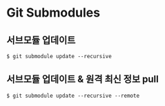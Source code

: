 # Git Submodules

## 서브모듈 업데이트

```shell
$ git submodule update --recursive
```

## 서브모듈 업데이트 & 원격 최신 정보 pull

```shell
$ git submodule update --recursive --remote
```
